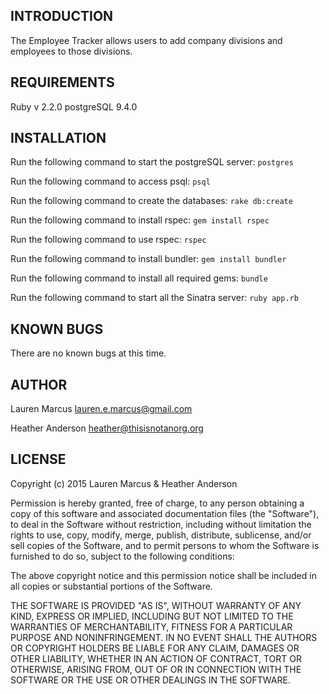 INTRODUCTION
------------
The Employee Tracker allows users to add company divisions and employees to those divisions.


REQUIREMENTS
------------
Ruby v 2.2.0
postgreSQL 9.4.0


INSTALLATION
------------
Run the following command to start the postgreSQL server:
`postgres`

Run the following command to access psql:
`psql`

Run the following command to create the databases:
`rake db:create`

Run the following command to install rspec:
`gem install rspec`

Run the following command to use rspec:
`rspec`

Run the following command to install bundler:
`gem install bundler`

Run the following command to install all required gems:
`bundle`

Run the following command to start all the Sinatra server:
`ruby app.rb`


KNOWN BUGS
---------
There are no known bugs at this time.


AUTHOR
-------
Lauren Marcus
lauren.e.marcus@gmail.com

Heather Anderson
heather@thisisnotanorg.org


LICENSE
-------

Copyright (c) 2015 Lauren Marcus & Heather Anderson

Permission is hereby granted, free of charge, to any person obtaining a copy of this software and associated documentation files (the "Software"), to deal in the Software without restriction, including without limitation the rights to use, copy, modify, merge, publish, distribute, sublicense, and/or sell copies of the Software, and to permit persons to whom the Software is furnished to do so, subject to the following conditions:

The above copyright notice and this permission notice shall be included in all copies or substantial portions of the Software.

THE SOFTWARE IS PROVIDED "AS IS", WITHOUT WARRANTY OF ANY KIND, EXPRESS OR IMPLIED, INCLUDING BUT NOT LIMITED TO THE WARRANTIES OF MERCHANTABILITY, FITNESS FOR A PARTICULAR PURPOSE AND NONINFRINGEMENT. IN NO EVENT SHALL THE AUTHORS OR COPYRIGHT HOLDERS BE LIABLE FOR ANY CLAIM, DAMAGES OR OTHER LIABILITY, WHETHER IN AN ACTION OF CONTRACT, TORT OR OTHERWISE, ARISING FROM, OUT OF OR IN CONNECTION WITH THE SOFTWARE OR THE USE OR OTHER DEALINGS IN THE SOFTWARE.
